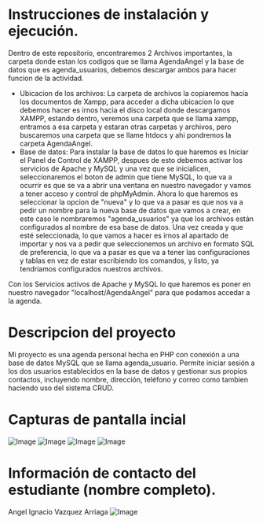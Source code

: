 # Instrucciones de instalación y ejecución.

Dentro de este repositorio, encontraremos 2 Archivos importantes, la carpeta donde estan los codigos que se llama AgendaAngel y la base de datos que es agenda_usuarios, debemos descargar ambos para hacer funcion de la actividad.
- Ubicacion de los archivos:
La carpeta de archivos la copiaremos hacia los documentos de Xampp, para acceder a dicha ubicacion lo que debemos hacer es irnos hacia el disco local donde descargamos XAMPP, estando dentro, veremos una carpeta que se llama xampp, entramos a esa carpeta y estaran otras carpetas y archivos, pero buscaremos una carpeta que se llame htdocs y ahi pondremos la carpeta AgendaAngel.
- Base de datos:
Para instalar la base de datos lo que haremos es Iniciar el Panel de Control de XAMPP, despues de esto debemos activar los servicios de Apache y MySQL y una vez que se inicialicen, seleccionaremos el boton de admin que tiene MySQL, lo que va a ocurrir es que se va a abrir una ventana en nuestro navegador y vamos a tener acceso y control de  phpMyAdmin. Ahora lo que haremos es seleccionar la opcion de "nueva" y lo que va a pasar es que nos va a pedir un nombre para la nueva base de datos que vamos a crear, en este caso le nombraremos "agenda_usuarios" ya que los archivos están configurados al nombre de esa base de datos. Una vez creada y que esté seleccionada, lo que vamos a hacer es irnos al apartado de importar y nos va a pedir que seleccionemos un archivo en formato SQL de preferencia, lo que va a pasar es que va a tener las configuraciones y tablas en vez de estar escribiendo los comandos, y listo, ya tendriamos configurados nuestros archivos.

Con los Servicios activos de Apache y MySQL lo que haremos es poner en nuestro navegador "localhost/AgendaAngel" para que podamos accedar a la agenda.

# Descripcion del proyecto
Mi proyecto es una agenda personal hecha en PHP con conexión a una base de datos MySQL que se llama agenda_usuario. Permite iniciar sesión a los dos usuarios establecidos en la base de datos y gestionar sus propios contactos, incluyendo nombre, dirección, teléfono y correo como tambien haciendo uso del sistema CRUD.

# Capturas de pantalla incial

![Image](https://github.com/user-attachments/assets/9c3c3196-68ae-4c7f-b98c-fe2497e44046)
![Image](https://github.com/user-attachments/assets/a33deb88-0a9e-4636-a535-f5749d534d3a)
![Image](https://github.com/user-attachments/assets/7dfd5e3c-763d-47f4-ae15-a603ce3c5679)
![Image](https://github.com/user-attachments/assets/0ec1428d-4e07-4228-b439-0089b3e6cd9a)

# Información de contacto del estudiante (nombre completo).
Angel Ignacio Vazquez Arriaga
![Image](https://github.com/user-attachments/assets/4d764162-41cf-44e4-9b8f-7dfa07e1207f)
